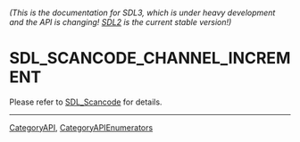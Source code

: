 ###### (This is the documentation for SDL3, which is under heavy development and the API is changing! [SDL2](https://wiki.libsdl.org/SDL2/) is the current stable version!)
# SDL_SCANCODE_CHANNEL_INCREMENT

Please refer to [SDL_Scancode](SDL_Scancode) for details.

----
[CategoryAPI](CategoryAPI), [CategoryAPIEnumerators](CategoryAPIEnumerators)

